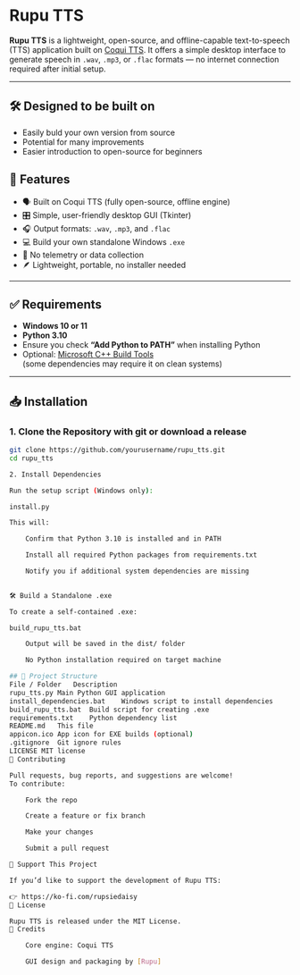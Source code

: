 # Rupu TTS

**Rupu TTS** is a lightweight, open-source, and offline-capable text-to-speech (TTS) application built on [Coqui TTS](https://github.com/coqui-ai/TTS). It offers a simple desktop interface to generate speech in `.wav`, `.mp3`, or `.flac` formats — no internet connection required after initial setup.

---

## 🛠 Designed to be built on

- Easily buld your own version from source
- Potential for many improvements
- Easier introduction to open-source for beginners

## 🔧 Features

- 🗣️ Built on Coqui TTS (fully open-source, offline engine)
- 🎛️ Simple, user-friendly desktop GUI (Tkinter)
- 🎧 Output formats: `.wav`, `.mp3`, and `.flac`
- 💻 Build your own standalone Windows `.exe`
- 🚫 No telemetry or data collection
- 🪶 Lightweight, portable, no installer needed

---

## ✅ Requirements

- **Windows 10 or 11**
- **Python 3.10**
- Ensure you check **“Add Python to PATH”** when installing Python
- Optional: [Microsoft C++ Build Tools](https://visualstudio.microsoft.com/visual-cpp-build-tools/)  
  (some dependencies may require it on clean systems)

---

## 📥 Installation

### 1. Clone the Repository with git or download a release

```bash
git clone https://github.com/yourusername/rupu_tts.git
cd rupu_tts

2. Install Dependencies

Run the setup script (Windows only):

install.py

This will:

    Confirm that Python 3.10 is installed and in PATH

    Install all required Python packages from requirements.txt

    Notify you if additional system dependencies are missing
	

🛠 Build a Standalone .exe 

To create a self-contained .exe:

build_rupu_tts.bat

    Output will be saved in the dist/ folder

    No Python installation required on target machine

## 📁 Project Structure
File / Folder	Description
rupu_tts.py	Main Python GUI application
install_dependencies.bat	Windows script to install dependencies
build_rupu_tts.bat	Build script for creating .exe
requirements.txt	Python dependency list
README.md	This file
appicon.ico	App icon for EXE builds (optional)
.gitignore	Git ignore rules
LICENSE	MIT license
🙋 Contributing

Pull requests, bug reports, and suggestions are welcome!
To contribute:

    Fork the repo

    Create a feature or fix branch

    Make your changes

    Submit a pull request

💖 Support This Project

If you’d like to support the development of Rupu TTS:

👉 https://ko-fi.com/rupsiedaisy
📜 License

Rupu TTS is released under the MIT License.
🙏 Credits

    Core engine: Coqui TTS

    GUI design and packaging by [Rupu]
